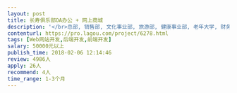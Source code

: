 ```yaml
---                
layout: post       
title: 长寿俱乐部OA办公 + 网上商城           
description: '</br>总部, 销售部, 文化事业部, 旅游部, 健康事业部, 老年大学, 财务部, 服务部</br>8个部门实现OA系统办公流程</br></br>实现产品线上销售, 包括:</br>销售部的保健品</br>文化事业部的杂志订阅</br>旅游部的旅游线路</br>老年大学的预约课</br>'     
contenturl: https://pro.lagou.com/project/6278.html      
tags: [Web网站开发,后端开发,前端开发]            
salary: 50000元以上          
publish_time: 2018-02-06 12:14:46         
review: 4986人                   
apply: 26人                   
recommend: 4人                   
time_range: 1-3个月              
---                 
```

